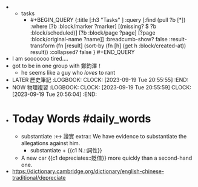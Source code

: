 -
	- tasks
		- #+BEGIN_QUERY
		  {:title [:h3 "Tasks" ]
		  :query [:find (pull ?b [*])
		  :where
		    [?b :block/marker ?marker]
		    [(missing? $ ?b :block/scheduled)]
		    [?b :block/page ?page]
		    [?page :block/original-name ?name]]
		  :breadcumb-show? false
		  :result-transform (fn [result]
		  (sort-by (fn [h]
		  (get h :block/created-at)) result))
		  :collapsed? false
		  }
		  #+END_QUERY
- I am sooooooo tired....
- got to be in one group with 鄭鈞澤！
	- he seems like a guy who _loves_ to rant
- LATER 歷史筆記
  :LOGBOOK:
  CLOCK: [2023-09-19 Tue 20:55:55]
  :END:
- NOW 物理複習
  :LOGBOOK:
  CLOCK: [2023-09-19 Tue 20:55:59]
  CLOCK: [2023-09-19 Tue 20:56:04]
  :END:
- # Today Words #daily_words
	- substantiate :<-> 證實
	  extra:: We have evidence to substantiate the allegations against him.
		- substantiate + {{c1 N.::詞性}}
	- A new car {{c1 depreciates::貶值}} more quickly than a second-hand one.
- https://dictionary.cambridge.org/dictionary/english-chinese-traditional/depreciate
